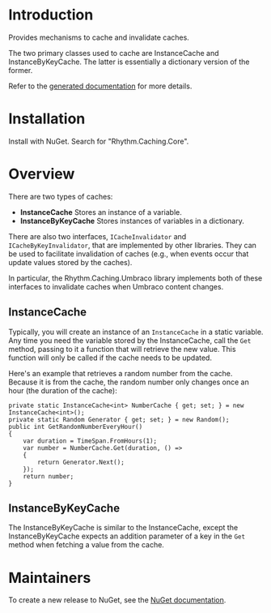 # Introduction

Provides mechanisms to cache and invalidate caches.

The two primary classes used to cache are InstanceCache and InstanceByKeyCache. The latter is essentially a dictionary version of the former.

Refer to the [generated documentation](docs/generated.md) for more details.

# Installation

Install with NuGet. Search for "Rhythm.Caching.Core".

# Overview

There are two types of caches:

* **InstanceCache** Stores an instance of a variable.
* **InstanceByKeyCache** Stores instances of variables in a dictionary.

There are also two interfaces, `ICacheInvalidator` and `ICacheByKeyInvalidator`, that
are implemented by other libraries. They can be used to facilitate invalidation of
caches (e.g., when events occur that update values stored by the caches).

In particular, the Rhythm.Caching.Umbraco library implements both of these interfaces
to invalidate caches when Umbraco content changes.

## InstanceCache

Typically, you will create an instance of an `InstanceCache` in a static variable.
Any time you need the variable stored by the InstanceCache, call the `Get` method,
passing to it a function that will retrieve the new value. This function will only
be called if the cache needs to be updated.

Here's an example that retrieves a random number from the cache. Because it is from
the cache, the random number only changes once an hour (the duration of the cache):

```
private static InstanceCache<int> NumberCache { get; set; } = new InstanceCache<int>();
private static Random Generator { get; set; } = new Random();
public int GetRandomNumberEveryHour()
{
    var duration = TimeSpan.FromHours(1);
    var number = NumberCache.Get(duration, () =>
    {
        return Generator.Next();
    });
    return number;
}
```

## InstanceByKeyCache

The InstanceByKeyCache is similar to the InstanceCache, except the InstanceByKeyCache
expects an addition parameter of a key in the `Get` method when fetching a value
from the cache.

# Maintainers

To create a new release to NuGet, see the [NuGet documentation](docs/nuget.md).
